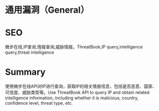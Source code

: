 # 通用漏洞（General）
# SEO
微步在线,IP查询,情报查询,威胁情报。ThreatBook,IP query,intelligence query,threat intelligence
# Summary
使用微步在线API对IP进行查询，获取IP的相关情报信息，包括是否恶意、国家、可信度、威胁类型等。Use ThreatBook API to query IP and obtain related intelligence information, including whether it is malicious, country, confidence level, threat type, etc.
